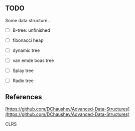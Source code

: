 ## TODO

Some data structure..
- [ ] B-tree: unfinished

- [ ] fibonacci heap

- [ ] dynamic tree

- [ ] van emde boas tree

- [ ] Splay tree

- [ ] Radix tree

## References

[https://github.com/DChaushev/Advanced-Data-Structures](https://github.com/DChaushev/Advanced-Data-Structures)

CLRS
